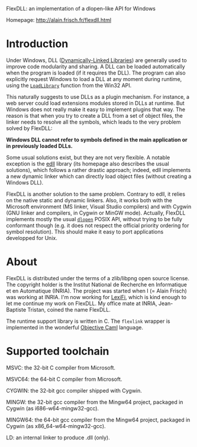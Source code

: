 FlexDLL: an implementation of a dlopen-like API for Windows

Homepage: http://alain.frisch.fr/flexdll.html

# Introduction


Under Windows, DLL (<a
href="http://en.wikipedia.org/wiki/Dynamic-link_library">Dynamically-Linked
Libraries</a>) are generally used to improve code
modularity and sharing. A DLL can be loaded automatically when the
program is loaded (if it requires the DLL). The program can also
explicitly request Windows to load a DLL at any moment during runtime,
using the <a
href="http://msdn.microsoft.com/library/default.asp?url=/library/en-us/dllproc/base/loadlibrary.asp"><code>LoadLibrary</code></a>
function from the Win32 API.

This naturally suggests to use DLLs as a plugin mechanism. For
instance, a web server could load extensions modules stored in DLLs at
runtime. But Windows does not really make it easy to implement plugins
that way. The reason is that when you try to create a DLL from a set
of object files, the linker needs to resolve all the symbols, which
leads to the very problem solved by FlexDLL:

<b>
Windows DLL cannot refer to symbols defined in the main
application or in previously loaded DLLs.
</b>

Some usual solutions exist, but they are not very
flexible. A notable exception is the <a
href="http://edll.sourceforge.net/">edll</a> library (its homepage
also describes the usual solutions), which follows a rather
drastic approach; indeed, edll implements a new dynamic linker which
can directly load object files (without creating a Windows DLL).

FlexDLL is another solution to the same problem. Contrary
to edll, it relies on the native static and dynamic
linkers.  Also, it works both with the Microsoft environment (MS
linker, Visual Studio compilers) and with Cygwin (GNU linker and
compilers, in Cygwin or MinGW mode). Actually, FlexDLL implements
mostly the usual <a
href="http://www.opengroup.org/onlinepubs/009695399/functions/dlopen.html"><code>dlopen</code></a>
POSIX API, without trying to be fully conformant though (e.g. it does
not respect the official priority ordering for symbol
resolution). This should make it easy to port applications developped
for Unix.


# About

FlexDLL is distributed under the terms of a zlib/libpng open source
license. The copyright holder is the Institut National de Recherche en
Informatique et en Automatique (INRIA).  The project was started when
I (= Alain Frisch) was working at INRIA.  I'm now working
for <a href="http://www.lexifi.com">LexiFi</a>, which is kind enough
to let me continue my work on FlexDLL. My office mate at INRIA,
Jean-Baptiste Tristan, coined the name FlexDLL.
</p>

The runtime support library is written in C. The
<code>flexlink</code> wrapper is implemented in the wonderful
<a href="http://caml.inria.fr">Objective Caml</a> language.


# Supported toolchain

MSVC: the 32-bit C compiler from Microsoft.

MSVC64: the 64-bit C compiler from Microsoft.

CYGWIN: the 32-bit gcc compiler shipped with Cygwin.

MINGW: the 32-bit gcc compiler from the Mingw64 project, packaged in Cygwin (as i686-w64-mingw32-gcc).

MINGW64: the 64-bit gcc compiler from the Mingw64 project, packaged in Cygwin (as x86_64-w64-mingw32-gcc).

LD: an internal linker to produce .dll (only).
